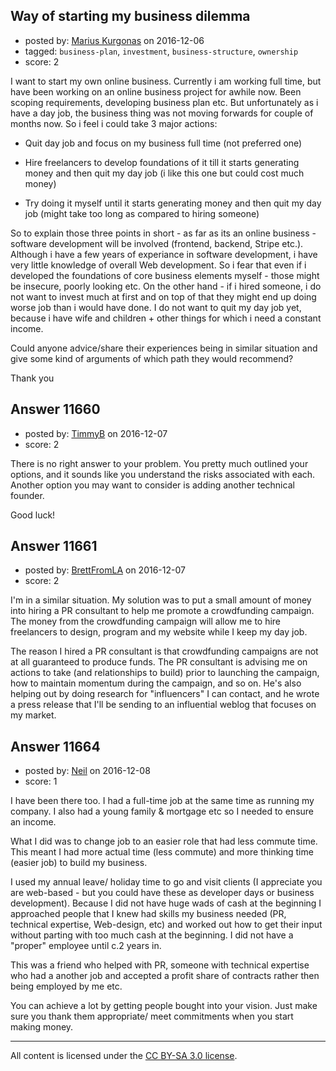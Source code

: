## Way of starting my business dilemma

- posted by: [Marius Kurgonas](https://stackexchange.com/users/1688399/marius-kurgonas) on 2016-12-06
- tagged: `business-plan`, `investment`, `business-structure`, `ownership`
- score: 2

<p>I want to start my own online business. Currently i am working full time, but have been working on an online business project for awhile now. Been scoping requirements, developing business plan etc. But unfortunately as i have a day job, the business thing was not moving forwards for couple of months now. So i feel i could take 3 major actions: </p>

<ul>
<li><p>Quit day job and focus on my business full time (not preferred one)</p></li>
<li><p>Hire freelancers to develop foundations of it till it starts generating money and then quit my day job (i like this one but could cost much money)</p></li>
<li>Try doing it myself until it starts generating money and then quit my day job (might take too long as compared to hiring someone)</li>
</ul>

<p>So to explain those three points in short - as far as its an online business - software development will be involved (frontend, backend, Stripe etc.). Although i have a few years of experiance in software development, i have very little knowledge of overall Web development. So i fear that even if i developed the foundations of core business elements myself - those might be insecure, poorly looking etc. On the other hand - if i hired someone, i do not want to invest much at first and on top of that they might end up doing worse job than i would have done. I do not want to quit my day job yet, because i have wife and children + other things for which i need a constant income. </p>

<p>Could anyone advice/share their experiences being in similar situation and give some kind of arguments of which path they would recommend?</p>

<p>Thank you</p>



## Answer 11660

- posted by: [TimmyB](https://stackexchange.com/users/8782762/timmyb) on 2016-12-07
- score: 2

<p>There is no right answer to your problem.  You pretty much outlined your options, and it sounds like you understand the risks associated with each.  Another option you may want to consider is adding another technical founder.</p>

<p>Good luck!</p>



## Answer 11661

- posted by: [BrettFromLA](https://stackexchange.com/users/2813127/brettfromla) on 2016-12-07
- score: 2

<p>I'm in a similar situation. My solution was to put a small amount of money into hiring a PR consultant to help me promote a crowdfunding campaign.  The money from the crowdfunding campaign will allow me to hire freelancers to design, program and my website while I keep my day job.</p>

<p>The reason I hired a PR consultant is that crowdfunding campaigns are not at all guaranteed to produce funds. The PR consultant is advising me on actions to take (and relationships to build) prior to launching the campaign, how to maintain momentum during the campaign, and so on.  He's also helping out by doing research for "influencers" I can contact, and he wrote a press release that I'll be sending to an influential weblog that focuses on my market.</p>



## Answer 11664

- posted by: [Neil](https://stackexchange.com/users/2711480/neil) on 2016-12-08
- score: 1

<p>I have been there too. I had a full-time job at the same time as running my company. I also had a young family &amp; mortgage etc so I needed to ensure an income. </p>

<p>What I did was to change job to an easier role that had less commute time. This meant I had more actual time (less commute) and more thinking time (easier job) to build my business. </p>

<p>I used my annual leave/ holiday time to go and visit clients (I appreciate you are web-based - but you could have these as developer days or business development). Because I did not have huge wads of cash at the beginning I approached people that I knew had skills my business needed (PR, technical expertise, Web-design, etc) and worked out how to get their input without parting with too much cash at the beginning. I did not have a "proper" employee until c.2 years in.</p>

<p>This was a friend who helped with PR, someone with technical expertise who had a another job and accepted a profit share of contracts rather then being employed by me etc.</p>

<p>You can achieve a lot by getting people bought into your vision. Just make sure you thank them appropriate/ meet commitments when you start making money.</p>




---

All content is licensed under the [CC BY-SA 3.0 license](https://creativecommons.org/licenses/by-sa/3.0/).
